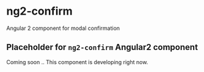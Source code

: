 # ng2-confirm
Angular 2 component for modal confirmation

## Placeholder for `ng2-confirm` Angular2 component

Coming soon ..
This component is developing right now.

